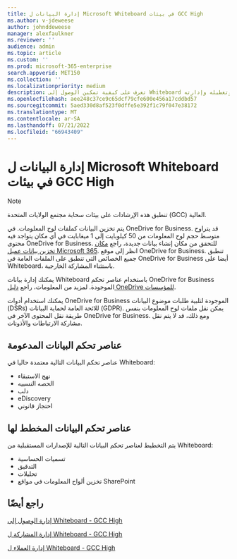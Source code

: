 ```yaml
---
title: إدارة البيانات ل Microsoft Whiteboard في بيئات GCC High
ms.author: v-jdeweese
author: johnddeweese
manager: alexfaulkner
ms.reviewer: ''
audience: admin
ms.topic: article
ms.custom: ''
ms.prod: microsoft-365-enterprise
search.appverid: MET150
ms.collection: ''
ms.localizationpriority: medium
description: تعرف على كيفية تمكين الوصول إلى Whiteboard وتعطيله وإدارته.
ms.openlocfilehash: aee248c37ce9c65dcf79cfe600e456a17cddbd57
ms.sourcegitcommit: 5aed330d8af523f0dffe5e392f1c79f047e38172
ms.translationtype: MT
ms.contentlocale: ar-SA
ms.lasthandoff: 07/21/2022
ms.locfileid: "66943409"
---
```

# <a name="manage-data-for-microsoft-whiteboard-in-gcc-high-environments"></a>إدارة البيانات ل Microsoft Whiteboard في بيئات GCC High

>[!NOTE]
> تنطبق هذه الإرشادات على بيئات سحابة مجتمع الولايات المتحدة (GCC) العالية.

يتم تخزين البيانات كملفات لوح المعلومات. في OneDrive for Business. قد يتراوح متوسط حجم لوح المعلومات من 50 كيلوبايت إلى 1 ميغابايت في أي مكان يتواجد فيه محتوى OneDrive for Business. للتحقق من مكان إنشاء بيانات جديدة، راجع [مكان تخزين بيانات عميل Microsoft 365](/microsoft-365/enterprise/o365-data-locations). انظر إلى موقع OneDrive for Business. تنطبق جميع الخصائص التي تنطبق على الملفات العامة في OneDrive for Business أيضا على Whiteboard، باستثناء المشاركة الخارجية.

يمكنك إدارة بيانات Whiteboard باستخدام عناصر تحكم OneDrive for Business الموجودة. لمزيد من المعلومات، راجع [دليل OneDrive للمؤسسات](/onedrive/plan-onedrive-enterprise).

يمكنك استخدام أدوات OneDrive for Business الموجودة لتلبية طلبات موضوع البيانات (DSRs) للائحة العامة لحماية البيانات (GDPR). يمكن نقل ملفات لوح المعلومات بنفس طريقة نقل المحتوى الآخر في OneDrive for Business. ومع ذلك، قد لا يتم نقل مشاركة الارتباطات والأذونات.

## <a name="data-controls-supported"></a>عناصر تحكم البيانات المدعومة

عناصر تحكم البيانات التالية معتمدة حاليا في Whiteboard:

- نهج الاستبقاء
- الحصه النسبيه
- دلب
- eDiscovery
- احتجاز قانوني

## <a name="data-controls-planned"></a>عناصر تحكم البيانات المخطط لها

يتم التخطيط لعناصر تحكم البيانات التالية للإصدارات المستقبلية من Whiteboard:

- تسميات الحساسية
- التدقيق
- تحليلات
- تخزين ألواح المعلومات في مواقع SharePoint

## <a name="see-also"></a>راجع أيضًا

[إدارة الوصول إلى Whiteboard - GCC High](manage-whiteboard-access-gcc-high.md)

[إدارة المشاركة ل Whiteboard - GCC High](manage-sharing-gcc-high.md)

[إدارة العملاء ل Whiteboard - GCC High](manage-clients-gcc-high.md)
